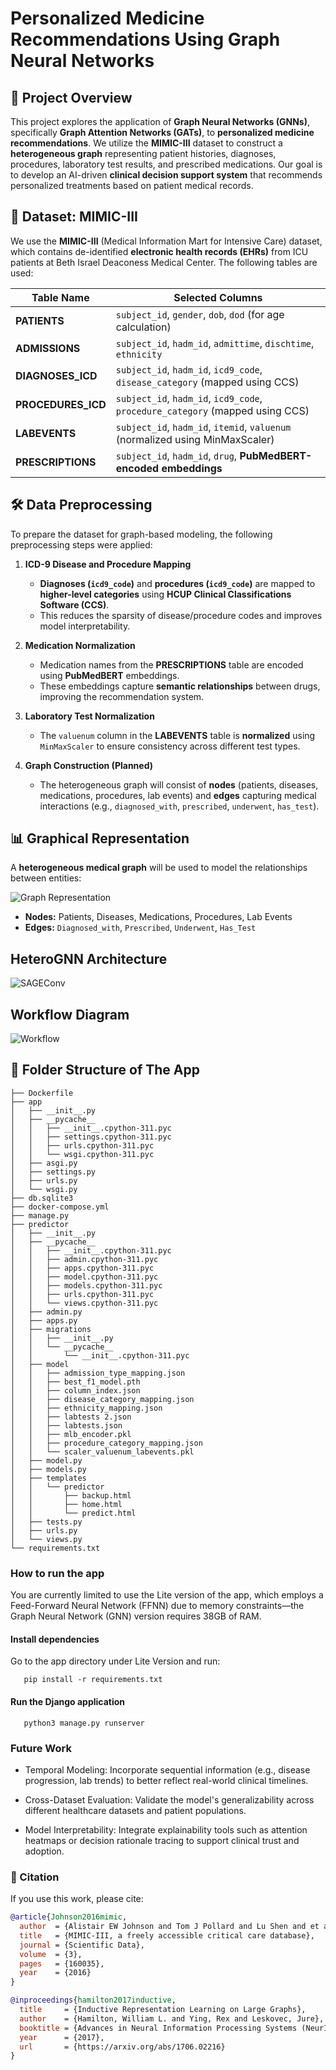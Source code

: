 # Personalized Medicine Recommendations Using Graph Neural Networks

## 📌 Project Overview
This project explores the application of **Graph Neural Networks (GNNs)**, specifically **Graph Attention Networks (GATs)**, to **personalized medicine recommendations**. We utilize the **MIMIC-III** dataset to construct a **heterogeneous graph** representing patient histories, diagnoses, procedures, laboratory test results, and prescribed medications. Our goal is to develop an AI-driven **clinical decision support system** that recommends personalized treatments based on patient medical records.

## 📂 Dataset: MIMIC-III
We use the **MIMIC-III** (Medical Information Mart for Intensive Care) dataset, which contains de-identified **electronic health records (EHRs)** from ICU patients at Beth Israel Deaconess Medical Center. The following tables are used:

| Table Name        | Selected Columns |
|------------------|------------------------------------------------------|
| **PATIENTS**     | `subject_id`, `gender`, `dob`, `dod` (for age calculation) |
| **ADMISSIONS**   | `subject_id`, `hadm_id`, `admittime`, `dischtime`, `ethnicity` |
| **DIAGNOSES_ICD** | `subject_id`, `hadm_id`, `icd9_code`, `disease_category` (mapped using CCS) |
| **PROCEDURES_ICD** | `subject_id`, `hadm_id`, `icd9_code`, `procedure_category` (mapped using CCS) |
| **LABEVENTS**    | `subject_id`, `hadm_id`, `itemid`, `valuenum` (normalized using MinMaxScaler) |
| **PRESCRIPTIONS** | `subject_id`, `hadm_id`, `drug`, **PubMedBERT-encoded embeddings** |

## 🛠️ Data Preprocessing
To prepare the dataset for graph-based modeling, the following preprocessing steps were applied:

1. **ICD-9 Disease and Procedure Mapping**  
   - **Diagnoses (`icd9_code`)** and **procedures (`icd9_code`)** are mapped to **higher-level categories** using **HCUP Clinical Classifications Software (CCS)**.
   - This reduces the sparsity of disease/procedure codes and improves model interpretability.

2. **Medication Normalization**  
   - Medication names from the **PRESCRIPTIONS** table are encoded using **PubMedBERT** embeddings.
   - These embeddings capture **semantic relationships** between drugs, improving the recommendation system.

3. **Laboratory Test Normalization**  
   - The `valuenum` column in the **LABEVENTS** table is **normalized** using `MinMaxScaler` to ensure consistency across different test types.

4. **Graph Construction (Planned)**  
   - The heterogeneous graph will consist of **nodes** (patients, diseases, medications, procedures, lab events) and **edges** capturing medical interactions (e.g., `diagnosed_with`, `prescribed`, `underwent`, `has_test`).

## 📊 Graphical Representation

A **heterogeneous medical graph** will be used to model the relationships between entities:

![Graph Representation](images/graph_structure.png)

- **Nodes:** Patients, Diseases, Medications, Procedures, Lab Events  
- **Edges:** `Diagnosed_with`, `Prescribed`, `Underwent`, `Has_Test` 

## HeteroGNN Architecture

![SAGEConv](images/heterognn_architecture.png)

## Workflow Diagram

![Workflow](images/workflow_diagram.png)

## 🚀 Folder Structure of The App
```
├── Dockerfile
├── app
│   ├── __init__.py
│   ├── __pycache__
│   │   ├── __init__.cpython-311.pyc
│   │   ├── settings.cpython-311.pyc
│   │   ├── urls.cpython-311.pyc
│   │   └── wsgi.cpython-311.pyc
│   ├── asgi.py
│   ├── settings.py
│   ├── urls.py
│   └── wsgi.py
├── db.sqlite3
├── docker-compose.yml
├── manage.py
├── predictor
│   ├── __init__.py
│   ├── __pycache__
│   │   ├── __init__.cpython-311.pyc
│   │   ├── admin.cpython-311.pyc
│   │   ├── apps.cpython-311.pyc
│   │   ├── model.cpython-311.pyc
│   │   ├── models.cpython-311.pyc
│   │   ├── urls.cpython-311.pyc
│   │   └── views.cpython-311.pyc
│   ├── admin.py
│   ├── apps.py
│   ├── migrations
│   │   ├── __init__.py
│   │   └── __pycache__
│   │       └── __init__.cpython-311.pyc
│   ├── model
│   │   ├── admission_type_mapping.json
│   │   ├── best_f1_model.pth
│   │   ├── column_index.json
│   │   ├── disease_category_mapping.json
│   │   ├── ethnicity_mapping.json
│   │   ├── labtests 2.json
│   │   ├── labtests.json
│   │   ├── mlb_encoder.pkl
│   │   ├── procedure_category_mapping.json
│   │   └── scaler_valuenum_labevents.pkl
│   ├── model.py
│   ├── models.py
│   ├── templates
│   │   └── predictor
│   │       ├── backup.html
│   │       ├── home.html
│   │       └── predict.html
│   ├── tests.py
│   ├── urls.py
│   └── views.py
└── requirements.txt
```

### How to run the app

You are currently limited to use the Lite version of the app, which employs a Feed-Forward Neural Network (FFNN) due to memory constraints—the Graph Neural Network (GNN) version requires 38GB of RAM.

#### Install dependencies

Go to the app directory under Lite Version and run:

```
   pip install -r requirements.txt
```

#### Run the Django application
```
   python3 manage.py runserver
```

### Future Work

* Temporal Modeling: Incorporate sequential information (e.g., disease progression, lab trends) to better reflect real-world clinical timelines.

* Cross-Dataset Evaluation: Validate the model's generalizability across different healthcare datasets and patient populations.

* Model Interpretability: Integrate explainability tools such as attention heatmaps or decision rationale tracing to support clinical trust and adoption.

### 📜 Citation

If you use this work, please cite:

```bibtex
@article{Johnson2016mimic,
  author  = {Alistair EW Johnson and Tom J Pollard and Lu Shen and et al.},
  title   = {MIMIC-III, a freely accessible critical care database},
  journal = {Scientific Data},
  volume  = {3},
  pages   = {160035},
  year    = {2016}
}

@inproceedings{hamilton2017inductive,
  title     = {Inductive Representation Learning on Large Graphs},
  author    = {Hamilton, William L. and Ying, Rex and Leskovec, Jure},
  booktitle = {Advances in Neural Information Processing Systems (NeurIPS)},
  year      = {2017},
  url       = {https://arxiv.org/abs/1706.02216}
}
```